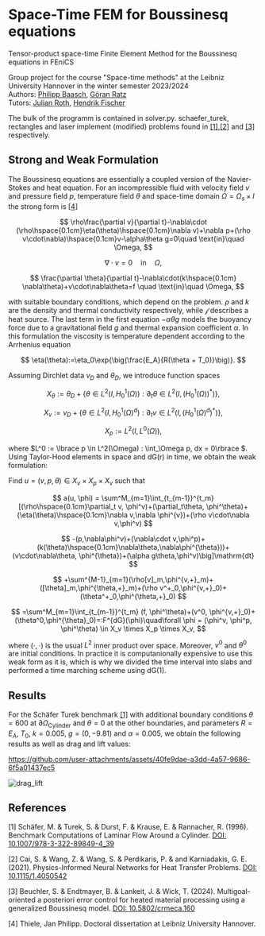 # Space-Time FEM for Boussinesq equations
Tensor-product space-time Finite Element Method for the Boussinesq equations in FEniCS

Group project for the course "Space-time methods" at the Leibniz University Hannover in the winter semester 2023/2024 <br>
Authors: [Philipp Baasch](https://github.com/PhilBaa), [Göran Ratz](https://github.com/GARHG)  
Tutors: [Julian Roth](https://github.com/mathmerizing/), [Hendrik Fischer](https://github.com/Hendrik240298)

The bulk of the programm is contained in solver.py. schaefer_turek, rectangles and laser implement (modified) problems found in [[1]](#1),[[2]](#2) and [[3]](#3) respectively.

## Strong and Weak Formulation

The Boussinesq equations are essentially a coupled version of the Navier-Stokes and heat equation. For an incompressible fluid with velocity field $v$ and pressure field $p$, temperature field $\theta$ and space-time domain $\Omega = \Omega_s \times I$ the strong form is [[4]](#4)

$$
  \rho\frac{\partial v}{\partial t}-\nabla\cdot (\rho\hspace{0.1cm}\eta(\theta)\hspace{0.1cm}\nabla v)+\nabla p+(\rho v\cdot\nabla)\hspace{0.1cm}v-\alpha\theta g=0\quad \text{in}\quad \Omega,
$$

$$
  \nabla\cdot v=0 \quad \text{in}\quad \Omega,
$$

$$
  \frac{\partial \theta}{\partial t}-\nabla\cdot(k\hspace{0.1cm} \nabla\theta)+v\cdot\nabla\theta=f \quad \text{in}\quad \Omega,
$$

with suitable boundary conditions, which depend on the problem. $\rho$ and $k$ are the density and thermal conductivity respectively, while $\mathcal{f}$ describes a heat source. The last term in the first equation $-\alpha\theta g$ models the buoyancy force due to a gravitational field $g$ and thermal expansion coefficient $\alpha$. In this formulation the viscosity is temperature dependent according to the Arrhenius equation

$$
  \eta(\theta):=\eta_0\exp{\big(\frac{E_A}{R(\theta + T_0)}\big)}.
$$

Assuming Dirchlet data $v_D$ and $\theta_D$, we introduce function spaces

$$
  X_\theta:=\theta_D+\lbrace\theta\in L^2(I,H^1_0(\Omega)): \partial_t \theta \in L^2(I,(H^{1}_{0}(\Omega))^*)\rbrace,
$$

$$
  X_v:=v_D+\lbrace\theta\in L^2(I,H^1_0(\Omega)^d): \partial_t v \in L^{2}(I,(H^1_0(\Omega)^d)^*)\rbrace,
$$

$$
  X_p:= L^{2}(I,L^0(\Omega)),
$$

where $L^0 := \lbrace p \in L^2(\Omega) : \int_\Omega p\, dx = 0\rbrace $. Using Taylor-Hood elements in space and dG(r) in time, we obtain the weak formulation:

Find $u = (v, p, \theta) \in X_v \times X_p \times X_v$ such that

$$
  a(u, \phi) = \sum^M_{m=1}\int_{t_{m-1}}^{t_m}[(\rho\hspace{0.1cm}\partial_t v, \phi^v)+(\partial_t\theta, \phi^\theta)+(\eta(\theta)\hspace{0.1cm}\nabla v,\nabla \phi^{v})+(\rho v\cdot\nabla v,\phi^v)
$$

$$
  -(p,\nabla\phi^v)+(\nabla\cdot v,\phi^p)+(k(\theta)\hspace{0.1cm}\nabla\theta,\nabla\phi^{\theta}))+(v\cdot\nabla\theta, \phi^{\theta})+(\alpha g\theta,\phi^v)\big]\mathrm{dt}
$$

$$
  +\sum^{M-1}_{m=1}(\rho[v]_m,\phi^{v,+}_m)+([\theta]_m,\phi^{\theta,+}_m)+(\rho v^+_0,\phi^{v,+}_0)+(\theta^+_0,\phi^{\theta,+}_0) 
$$

$$
  =\sum^M_{m=1}\int_{t_{m-1}}^{t_m} (f, \phi^\theta)+(v^0, \phi^{v,+}_0)+(\theta^0,\phi^{\theta}_0)=:F^{dG}(\phi)\quad\forall \phi = (\phi^v, \phi^p, \phi^\theta) \in X_v \times X_p \times X_v,
$$

where $(\cdot, \cdot)$ is the usual $L^2$ inner product over space. Moreover, $v^0$ and $\theta^0$ are initial conditions. In practice it is computanionally expensive to use this weak form as it is, which is why we divided the time interval into slabs and performed a time marching scheme using dG(1).

## Results
For the Schäfer Turek benchmark [[1]](#1) with additional boundary conditions $\theta = 600$ at $\partial\Omega_\text{Cylinder}$ and $\theta=0$ at the other boundaries, and parameters $R=E_A$, $T_0$, $k=0.005$, $g = (0, -9.81)$ and $\alpha=0.005$, we obtain the following results as well as drag and lift values:

https://github.com/user-attachments/assets/40fe9dae-a3dd-4a57-9686-6f5a01437ec5

![drag_lift](https://github.com/user-attachments/assets/c188a412-8c4b-47d9-80af-88a831d05de0)


## References


<a id="1">[1]</a> 
Schäfer, M. & Turek, S. & Durst, F. & Krause, E. & Rannacher, R. (1996). Benchmark Computations of Laminar Flow Around a Cylinder. [DOI: 10.1007/978-3-322-89849-4_39](https://doi.org/10.1007/978-3-322-89849-4_39)

<a id="2">[2]</a> 
Cai, S. & Wang, Z. & Wang, S. & Perdikaris, P. & and Karniadakis, G. E. (2021). Physics-Informed Neural Networks for Heat Transfer Problems.  [DOI: 10.1115/1.4050542](https://doi.org/10.1115/1.4050542)

<a id="3">[3]</a> 
Beuchler, S. & Endtmayer, B.  & Lankeit, J. & Wick, T. (2024). Multigoal-oriented a posteriori error control for heated material processing using a generalized Boussinesq model. [DOI: 10.5802/crmeca.160](https://doi.org/10.5802/crmeca.160 )

<a id="4">[4]</a> 
Thiele, Jan Philipp. Doctoral dissertation at Leibniz University Hannover.
